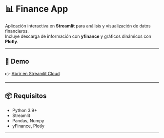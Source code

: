 # 📊 Finance App

Aplicación interactiva en **Streamlit** para análisis y visualización de datos financieros.  
Incluye descarga de información con **yfinance** y gráficos dinámicos con **Plotly**.

---

## 🚀 Demo
👉 [Abrir en Streamlit Cloud](https://stock-etf-finance-analysis.streamlit.app/)  

---


## 📦 Requisitos

* Python 3.9+
* Streamlit
* Pandas, Numpy
* yFinance, Plotly

---
